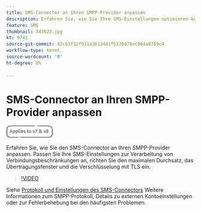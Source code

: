 ```yaml
---
title: SMS-Connector an Ihren SMPP-Provider anpassen
description: Erfahren Sie, wie Sie Ihre SMS-Einstellungen optimieren können, um Verbindungsbeschränkungen zu handhaben, den maximalen Durchsatz festzulegen, das Übertragungsfenster einzurichten und die Verschlüsselung mit TLS durchzuführen.
feature: SMS
thumbnail: 343622.jpg
kt: 9741
source-git-commit: 42cb3f32f931a3612481f5170d70ec964a8769c4
workflow-type: tm+mt
source-wordcount: '0'
ht-degree: 0%

---
```



# SMS-Connector an Ihren SMPP-Provider anpassen

![Gilt für V7, V8](../assets/V7-V8-stamp.png)

Erfahren Sie, wie Sie den SMS-Connector an Ihren SMPP-Provider anpassen. Passen Sie Ihre SMS-Einstellungen zur Verarbeitung von Verbindungsbeschränkungen an, richten Sie den maximalen Durchsatz, das Übertragungsfenster und die Verschlüsselung mit TLS ein.

>[!VIDEO](https://video.tv.adobe.com/v/343622?quality=12)

Siehe [Protokoll und Einstellungen des SMS-Connectors](https://experienceleague.adobe.com/docs/campaign-classic/using/sending-messages/sending-messages-on-mobiles/sms-protocol.html?lang=de#sending-messages) Weitere Informationen zum SMPP-Protokoll, Details zu externen Kontoeinstellungen oder zur Fehlerbehebung bei den häufigsten Problemen.